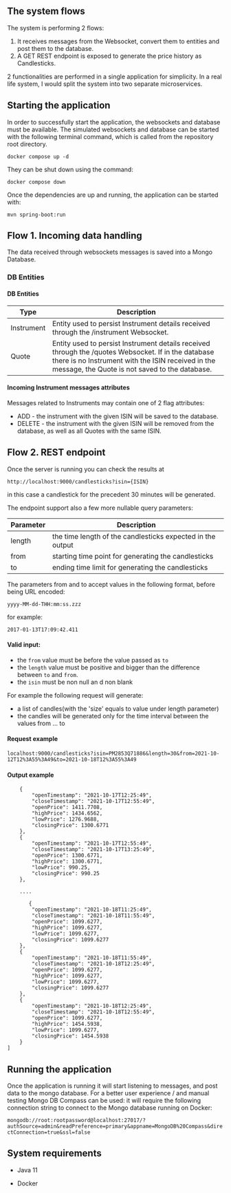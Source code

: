 ## The system flows

The system is performing 2 flows:

1. It receives messages from the Websocket, convert them to entities and post them to the database.
2. A GET REST endpoint is exposed to generate the price history as Candlesticks.

2 functionalities are performed in a single application for simplicity. In a real life system, I would split the system
into two separate microservices.

## Starting the application

In order to successfully start the application, the websockets and database must be available. The simulated websockets and database can be started with the following terminal command, which is called from the repository root directory.

`docker compose up -d
`

They can be shut down using the command:

`docker compose down
`

Once the dependencies are up and running, the application can be started with:

```mvn spring-boot:run```

## Flow 1. Incoming data handling

The data received through websockets messages is saved into a Mongo Database.

### DB Entities

#### DB Entities

Type | Description
--- | ---
Instrument | Entity used to persist Instrument details received through the /instrument Websocket.
Quote | Entity used to persist Instrument details received through the /quotes Websocket. If in the database there is no Instrument with the ISIN received in the message, the Quote is not saved to the database.

#### Incoming Instrument messages attributes

Messages related to Instruments may contain one of 2 flag attributes:

* ADD - the instrument with the given ISIN will be saved to the database.
* DELETE - the instrument with the given ISIN will be removed from the database, as well as all Quotes with the same
  ISIN.

## Flow 2. REST endpoint

Once the server is running you can check the results at
```
http://localhost:9000/candlesticks?isin={ISIN}
```
in this case a candlestick for the precedent 30 minutes will be generated.

The endpoint support also a few more nullable query parameters:

Parameter | Description
--- | ---
length| the time length of the candlesticks expected in the output
from| starting time point for generating the candlesticks
to| ending time limit for generating the candlesticks

The parameters from and to accept values in the following format, before being URL encoded:

```yyyy-MM-dd-THH:mm:ss.zzz```

for example: 

```2017-01-13T17:09:42.411```

#### Valid input:
* the `from` value must be before the value passed as `to`
* the `length` value must be positive and bigger than the difference between `to` and `from`.
* the `isin` must be non null an d non blank

For example the following request will generate:
* a list of candles(with the 'size' equals to value under length parameter)
* the candles will be generated only for the time interval between the values from ... to

#### Request example

```localhost:9000/candlesticks?isin=PM2853Q71886&length=30&from=2021-10-12T12%3A55%3A49&to=2021-10-18T12%3A55%3A49```

#### Output example
```[
    {
        "openTimestamp": "2021-10-17T12:25:49",
        "closeTimestamp": "2021-10-17T12:55:49",
        "openPrice": 1411.7708,
        "highPrice": 1434.6562,
        "lowPrice": 1276.9688,
        "closingPrice": 1300.6771
    },
    {
        "openTimestamp": "2021-10-17T12:55:49",
        "closeTimestamp": "2021-10-17T13:25:49",
        "openPrice": 1300.6771,
        "highPrice": 1300.6771,
        "lowPrice": 990.25,
        "closingPrice": 990.25
    },
    
    ....
    
       {
        "openTimestamp": "2021-10-18T11:25:49",
        "closeTimestamp": "2021-10-18T11:55:49",
        "openPrice": 1099.6277,
        "highPrice": 1099.6277,
        "lowPrice": 1099.6277,
        "closingPrice": 1099.6277
    },
    {
        "openTimestamp": "2021-10-18T11:55:49",
        "closeTimestamp": "2021-10-18T12:25:49",
        "openPrice": 1099.6277,
        "highPrice": 1099.6277,
        "lowPrice": 1099.6277,
        "closingPrice": 1099.6277
    },
    {
        "openTimestamp": "2021-10-18T12:25:49",
        "closeTimestamp": "2021-10-18T12:55:49",
        "openPrice": 1099.6277,
        "highPrice": 1454.5938,
        "lowPrice": 1099.6277,
        "closingPrice": 1454.5938
    }
]

   ```

## Running the application
Once the application is running it will start listening to messages, and post data to the mongo database.
For a better user experience / and manual testing Mongo DB Compass can be used: it will require the following connection string to connect to the Mongo database running on  Docker:

```mongodb://root:rootpassword@localhost:27017/?authSource=admin&readPreference=primary&appname=MongoDB%20Compass&directConnection=true&ssl=false```


## System requirements

* Java 11

* Docker
